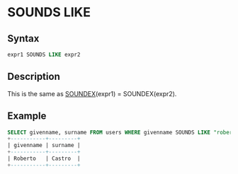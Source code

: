 # SOUNDS LIKE

## Syntax

```sql
expr1 SOUNDS LIKE expr2
```

## Description

This is the same as [SOUNDEX](/built-in-functions/string-functions/soundex)(expr1) = SOUNDEX(expr2).

## Example

```sql
SELECT givenname, surname FROM users WHERE givenname SOUNDS LIKE "robert";
+-----------+---------+
| givenname | surname |
+-----------+---------+
| Roberto   | Castro  |
+-----------+---------+
```